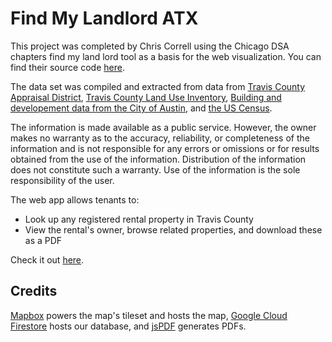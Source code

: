 # Find My Landlord ATX
This project was completed by Chris Correll using the Chicago DSA chapters find my land lord tool as a basis for the web visualization. You can find their source code [here](https://github.com/ChicagoDSA/find-my-landlord).

The data set was compiled and extracted from data from [Travis County Appraisal District](https://www.traviscad.org/reports-request/), [Travis County Land Use Inventory](https://data.austintexas.gov/Locations-and-Maps/Land-Use-Inventory-Detailed/fj9m-h5qy), [Building and developement data from the City of Austin](https://data.austintexas.gov/Building-and-Development/Land-Database-2016/nuca-fzpt), and [the US Census](https://geocoding.geo.census.gov/). 

The information is made available as a public service. However, the owner makes no warranty as to the accuracy, reliability, or completeness of the information and is not responsible for any errors or omissions or for results obtained from the use of the information. Distribution of the information does not constitute such a warranty. Use of the information is the sole responsibility of the user.

The web app allows tenants to:
- Look up any registered rental property in Travis County
- View the rental's owner, browse related properties, and download these as a PDF

Check it out [here](https://funkonaut.github.io/find-my-landlord-atx).

## Credits
[Mapbox](https://www.mapbox.com/) powers the map's tileset and hosts the map, [Google Cloud Firestore](https://firebase.google.com/docs/firestore) hosts our database, and [jsPDF](https://github.com/MrRio/jsPDF) generates PDFs.
